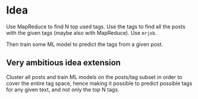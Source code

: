
# Idea

Use MapReduce to find N top used tags. Use the tags to find all the posts
with the given tags (maybe also with MapReduce). Use `mrjob`.

Then train some ML model to predict the tags from a given post.


## Very ambitious idea extension

Cluster all posts and train ML models on the posts/tag subset in order to cover
the entire tag space, hence making it possible to predict possible tags for any
given text, and not only the top N tags.
